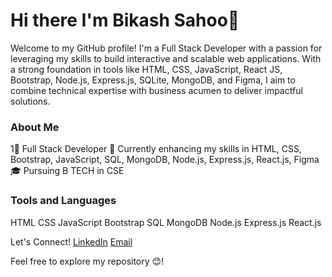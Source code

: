 # Hi there I'm Bikash Sahoo👋

Welcome to my GitHub profile! I'm a Full Stack Developer with a passion for leveraging my skills to build interactive and scalable web applications. With a strong foundation in tools like HTML, CSS, JavaScript, React JS, Bootstrap, Node.js, Express.js, SQLite, MongoDB, and Figma, I aim to combine technical expertise with business acumen to deliver impactful solutions.

### About Me

1💼 Full Stack Developer
🌱 Currently enhancing my skills in HTML, CSS, Bootstrap, JavaScript, SQL, MongoDB, Node.js, Express.js, React.js, Figma
🎓 Pursuing B TECH in CSE


### Tools and Languages

HTML CSS JavaScript Bootstrap SQL MongoDB Node.js Express.js React.js 

Let's Connect!
[LinkedIn](https://www.linkedin.com/in/bikash-sahoo-778400275/) [Email](bsau4866@gmail.com)

Feel free to explore my repository 😊!
